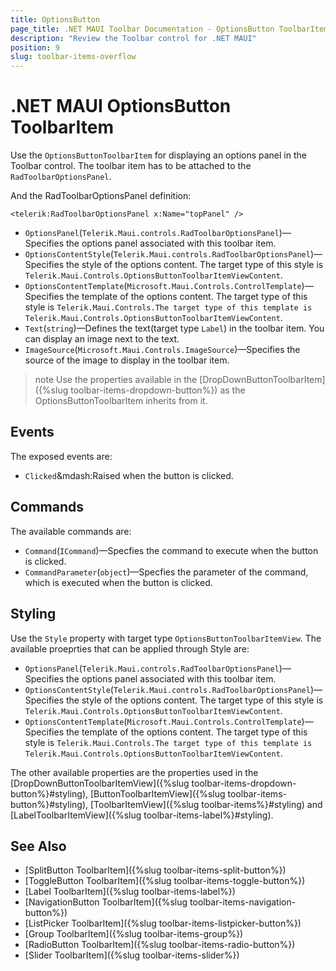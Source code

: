 ```yaml
---
title: OptionsButton
page_title: .NET MAUI Toolbar Documentation - OptionsButton ToolbarItem
description: "Review the Toolbar control for .NET MAUI"
position: 9
slug: toolbar-items-overflow
---
```


# .NET MAUI OptionsButton ToolbarItem

Use the `OptionsButtonToolbarItem` for displaying an options panel in the Toolbar control. The toolbar item has to be attached to the `RadToolbarOptionsPanel`.

<snippet id='toolbar-optionspanel-item'/>

And the RadToolbarOptionsPanel definition:

```XAML
<telerik:RadToolbarOptionsPanel x:Name="topPanel" />
```

* `OptionsPanel`(`Telerik.Maui.controls.RadToolbarOptionsPanel`)&mdash;Specifies the options panel associated with this toolbar item.
* `OptionsContentStyle`(`Telerik.Maui.controls.RadToolbarOptionsPanel`)&mdash;Specifies the style of the options content. The target type of this style is `Telerik.Maui.Controls.OptionsButtonToolbarItemViewContent`.
* `OptionsContentTemplate`(`Microsoft.Maui.Controls.ControlTemplate`)&mdash;Specifies the template of the options content. The target type of this style is `Telerik.Maui.Controls.The target type of this template is Telerik.Maui.Controls.OptionsButtonToolbarItemViewContent`.
* `Text`(`string`)&mdash;Defines the text(target type `Label`) in the toolbar item. You can display an image next to the text.
* `ImageSource`(`Microsoft.Maui.Controls.ImageSource`)&mdash;Specifies the source of the image to display in the toolbar item.

>note Use the properties available in the [DropDownButtonToolbarItem]({%slug toolbar-items-dropdown-button%}) as the OptionsButtonToolbarItem inherits from it. 

## Events

The exposed events are:

* `Clicked`&mdash:Raised when the button is clicked.

## Commands

The available commands are:

* `Command`(`ICommand`)&mdash;Specfies the command to execute when the button is clicked.
* `CommandParameter`(`object`)&mdash;Specfies the parameter of the command, which is executed when the button is clicked.

## Styling

Use the `Style` property with target type `OptionsButtonToolbarItemView`. The available proeprties that can be applied through Style are: 

* `OptionsPanel`(`Telerik.Maui.controls.RadToolbarOptionsPanel`)&mdash;Specifies the options panel associated with this toolbar item.
* `OptionsContentStyle`(`Telerik.Maui.controls.RadToolbarOptionsPanel`)&mdash;Specifies the style of the options content. The target type of this style is `Telerik.Maui.Controls.OptionsButtonToolbarItemViewContent`.
* `OptionsContentTemplate`(`Microsoft.Maui.Controls.ControlTemplate`)&mdash;Specifies the template of the options content. The target type of this style is `Telerik.Maui.Controls.The target type of this template is Telerik.Maui.Controls.OptionsButtonToolbarItemViewContent`.

The other available properties are the properties used in the [DropDownButtonToolbarItemView]({%slug toolbar-items-dropdown-button%}#styling), [ButtonToolbarItemView]({%slug toolbar-items-button%}#styling), [ToolbarItemView]({%slug toolbar-items%}#styling) and [LabelToolbarItemView]({%slug toolbar-items-label%}#styling).

## See Also

- [SplitButton ToolbarItem]({%slug toolbar-items-split-button%})
- [ToggleButton ToolbarItem]({%slug toolbar-items-toggle-button%})
- [Label ToolbarItem]({%slug toolbar-items-label%})
- [NavigationButton ToolbarItem]({%slug toolbar-items-navigation-button%})
- [ListPicker ToolbarItem]({%slug toolbar-items-listpicker-button%})
- [Group ToolbarItem]({%slug toolbar-items-group%})
- [RadioButton ToolbarItem]({%slug toolbar-items-radio-button%})
- [Slider ToolbarItem]({%slug toolbar-items-slider%})